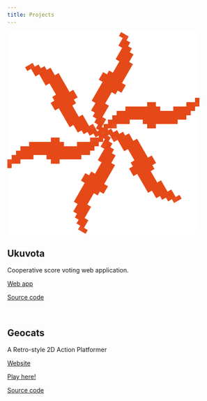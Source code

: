 ```yaml
---
title: Projects
---
```




[![Ukuvota](/static/projects/ukuvota.png)](https://ukuvota.world/)

## Ukuvota

Cooperative score voting web application.

[Web app](https://ukuvota.world/)

[Source code](https://codeberg.org/Ukuvota/Ukuvota)

<br/>

## Geocats

A Retro-style 2D Action Platformer

[Website](https://geocats.netlify.app/)

[Play here!](https://nonaco.itch.io/geocats)

[Source code](https://gitlab.com/nonaco/geocats)


